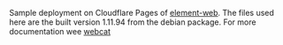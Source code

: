 Sample deployment on Cloudflare Pages of [element-web](https://github.com/element-hq/element-web). The files used here are the built version 1.11.94 from the debian package. For more documentation wee [webcat](https://github.com/freedomofpress/webcat)
